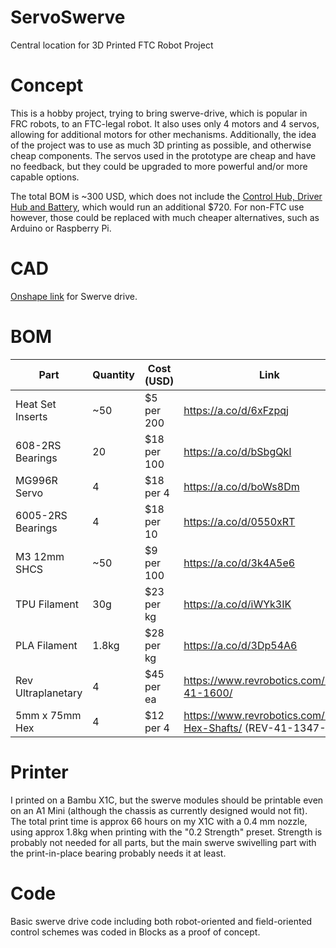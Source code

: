 # ServoSwerve
Central location for 3D Printed FTC Robot Project

# Concept
This is a hobby project, trying to bring swerve-drive, which is popular in FRC robots, to an FTC-legal robot. It also uses only 4 motors and 4 servos, allowing for additional motors for other mechanisms. Additionally, the idea of the project was to use as much 3D printing as possible, and otherwise cheap components. The servos used in the prototype are cheap and have no feedback, but they could be upgraded to more powerful and/or more capable options.

The total BOM is ~300 USD, which does not include the [Control Hub, Driver Hub and Battery](https://www.revrobotics.com/rev-35-1906/), which would run an additional $720. For non-FTC use however, those could be replaced with much cheaper alternatives, such as Arduino or Raspberry Pi.

# CAD
[Onshape link](https://cad.onshape.com/documents/ad19ade7c9992a06461c1741/w/d23e84fc5c3f91f4c1dab8da/e/eb4be498351a02de772e0bd7) for Swerve drive.

# BOM
| Part | Quantity | Cost (USD) | Link |
|------|----------|------------|------|
| Heat Set Inserts   | ~50   | $5 per 200  | https://a.co/d/6xFzpqj |
| 608-2RS Bearings   | 20    | $18 per 100 | https://a.co/d/bSbgQkI |
| MG996R Servo       | 4     | $18 per 4   | https://a.co/d/boWs8Dm |
| 6005-2RS Bearings  | 4     | $18 per 10  | https://a.co/d/0550xRT |
| M3 12mm SHCS       | ~50   | $9 per 100  | https://a.co/d/3k4A5e6 |
| TPU Filament       | 30g   | $23 per kg  | https://a.co/d/iWYk3IK |
| PLA Filament       | 1.8kg | $28 per kg  | https://a.co/d/3Dp54A6 |
| Rev Ultraplanetary | 4     | $45 per ea  | https://www.revrobotics.com/rev-41-1600/ |
| 5mm x 75mm Hex     | 4     | $12 per 4   | https://www.revrobotics.com/5mm-Hex-Shafts/ (REV-41-1347-PK4) |

# Printer
I printed on a Bambu X1C, but the swerve modules should be printable even on an A1 Mini (although the chassis as currently designed would not fit).
The total print time is approx 66 hours on my X1C with a 0.4 mm nozzle, using approx 1.8kg when printing with the "0.2 Strength" preset.
Strength is probably not needed for all parts, but the main swerve swivelling part with the print-in-place bearing probably needs it at least.

# Code
Basic swerve drive code including both robot-oriented and field-oriented control schemes was coded in Blocks as a proof of concept.

